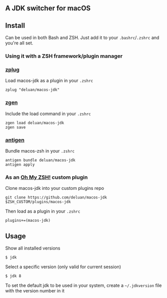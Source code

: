 A JDK switcher for macOS
------------------------


## Install
Can be used in both Bash and ZSH. Just add it to your `.bashrc`/`.zshrc` and you're all set.

### Using it with a ZSH framework/plugin manager
### [zplug](https://github.com/b4b4r07/zplug)
Load macos-jdk as a plugin in your `.zshrc`

```shell
zplug "deluan/macos-jdk"
```
### [zgen](https://github.com/tarjoilija/zgen)

Include the load command in your `.zshrc`

```shell
zgen load deluan/macos-jdk
zgen save
```

### [antigen](https://github.com/zsh-users/antigen)

Bundle macos-zsh in your `.zshrc`

```shell
antigen bundle deluan/macos-jdk
antigen apply
```

### As an [Oh My ZSH!](https://github.com/robbyrussell/oh-my-zsh) custom plugin

Clone macos-jdk into your custom plugins repo

```shell
git clone https://github.com/deluan/macos-jdk $ZSH_CUSTOM/plugins/macos-jdk
```
Then load as a plugin in your `.zshrc`

```shell
plugins+=(macos-jdk)
```

## Usage

Show all installed versions
```
$ jdk
```

Select a specific version (only valid for current session)
```
$ jdk 8
```

To set the default jdk to be used in your system, create a `~/.jdkversion` file with the version number in it